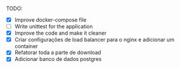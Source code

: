 TODO:

- [x] Improve docker-compose file
- [ ] Write unittest for the application
- [x] Improve the code and make it cleaner
- [x] Criar configurações de load balancer para o nginx e adicionar um container
- [x] Refatorar toda a parte de download
- [x] Adicionar banco de dados postgres